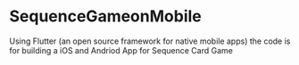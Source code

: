 # SequenceGameonMobile
Using Flutter (an open source framework for native mobile apps) the code is for building a iOS and Andriod App for Sequence Card Game
